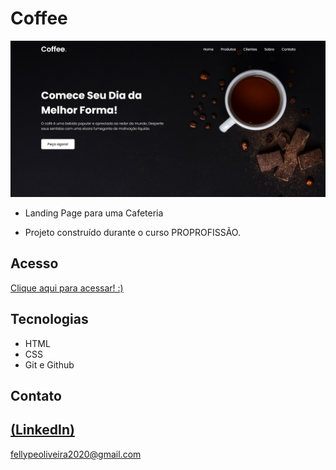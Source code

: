 # Coffee

 ![preview](./.github/preview.png)
 
 - Landing Page para uma Cafeteria

 - Projeto construído durante o curso PROPROFISSÃO.

## Acesso
 [Clique aqui para acessar! :)](https://coffee-fellype.vercel.app/)

## Tecnologias

- HTML
- CSS
- Git e Github

## Contato
[(LinkedIn)](https://www.linkedin.com/in/fellype-oliveira-920699230/)
-----
fellypeoliveira2020@gmail.com